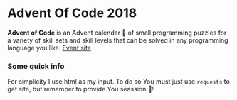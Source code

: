 # Advent Of Code 2018

**Advent of Code** is an Advent calendar :christmas_tree: of small programming puzzles for a variety of skill sets and skill levels that can be solved in any programming language you like. [Event site][1]

### Some quick info

For simplicity I use html as my input. To do so You must just use `requests` to get site, but remember to provide You seassion :cookie:!



[1]: https://adventofcode.com/